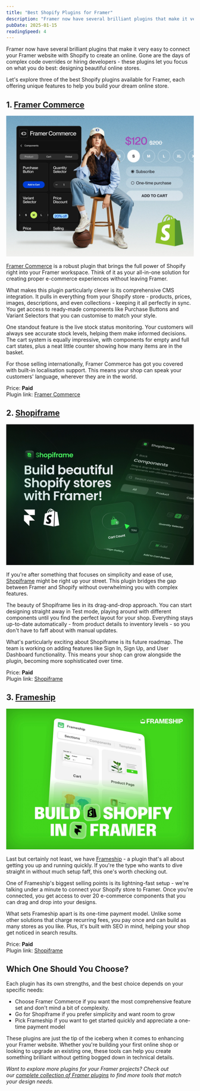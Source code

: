 ```yaml
---
title: "Best Shopify Plugins for Framer"
description: "Framer now have several brilliant plugins that make it very easy to connect your Framer website with Shopify."
pubDate: 2025-01-15
readingSpeed: 4
---
```


Framer now have several brilliant plugins that make it very easy to connect your Framer website with Shopify to create an online. Gone are the days of complex code overrides or hiring developers - these plugins let you focus on what you do best: designing beautiful online stores.

Let's explore three of the best Shopify plugins available for Framer, each offering unique features to help you build your dream online store.

## 1. [Framer Commerce](/plugins/framer-commerce)

![image](../plugins/images/framercommerce-thumb.webp)

[Framer Commerce](/plugins/framer-commerce) is a robust plugin that brings the full power of Shopify right into your Framer workspace. Think of it as your all-in-one solution for creating proper e-commerce experiences without leaving Framer.

What makes this plugin particularly clever is its comprehensive CMS integration. It pulls in everything from your Shopify store - products, prices, images, descriptions, and even collections - keeping it all perfectly in sync. You get access to ready-made components like Purchase Buttons and Variant Selectors that you can customise to match your style.

One standout feature is the live stock status monitoring. Your customers will always see accurate stock levels, helping them make informed decisions. The cart system is equally impressive, with components for empty and full cart states, plus a neat little counter showing how many items are in the basket.

For those selling internationally, Framer Commerce has got you covered with built-in localisation support. This means your shop can speak your customers' language, wherever they are in the world.

Price: **Paid** <br>
Plugin link: [Framer Commerce](/plugins/framercommerce)


## 2. [Shopiframe](/plugins/shopiframe)

![image](../plugins/images/shopiframe-thumb.webp)

If you're after something that focuses on simplicity and ease of use, [Shopiframe](/plugins/shopiframe) might be right up your street. This plugin bridges the gap between Framer and Shopify without overwhelming you with complex features.

The beauty of Shopiframe lies in its drag-and-drop approach. You can start designing straight away in Test mode, playing around with different components until you find the perfect layout for your shop. Everything stays up-to-date automatically - from product details to inventory levels - so you don't have to faff about with manual updates.

What's particularly exciting about Shopiframe is its future roadmap. The team is working on adding features like Sign In, Sign Up, and User Dashboard functionality. This means your shop can grow alongside the plugin, becoming more sophisticated over time.

Price: **Paid** <br>
Plugin link: [Shopiframe](/plugins/shopiframe)


## 3. [Frameship](/plugins/frameship)

![image](../plugins/images/frameship-thumb.webp)

Last but certainly not least, we have [Frameship](/plugins/frameship) - a plugin that's all about getting you up and running quickly. If you're the type who wants to dive straight in without much setup faff, this one's worth checking out.

One of Frameship's biggest selling points is its lightning-fast setup - we're talking under a minute to connect your Shopify store to Framer. Once you're connected, you get access to over 20 e-commerce components that you can drag and drop into your designs.

What sets Frameship apart is its one-time payment model. Unlike some other solutions that charge recurring fees, you pay once and can build as many stores as you like. Plus, it's built with SEO in mind, helping your shop get noticed in search results.

Price: **Paid** <br>
Plugin link: [Shopiframe](/plugins/frameship)


## Which One Should You Choose?

Each plugin has its own strengths, and the best choice depends on your specific needs:

- Choose Framer Commerce if you want the most comprehensive feature set and don't mind a bit of complexity.
- Go for Shopiframe if you prefer simplicity and want room to grow
- Pick Frameship if you want to get started quickly and appreciate a one-time payment model

These plugins are just the tip of the iceberg when it comes to enhancing your Framer website. Whether you're building your first online shop or looking to upgrade an existing one, these tools can help you create something brilliant without getting bogged down in technical details.

*Want to explore more plugins for your Framer projects? Check out our [complete collection of Framer plugins](/plugins) to find more tools that match your design needs.*